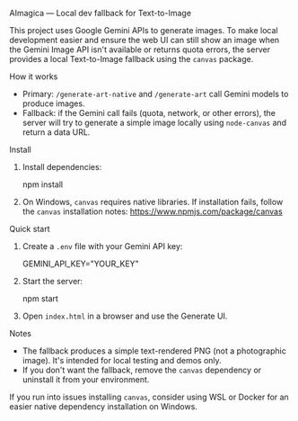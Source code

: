 AImagica — Local dev fallback for Text-to-Image

This project uses Google Gemini APIs to generate images. To make local development easier and ensure the web UI can still show an image when the Gemini Image API isn't available or returns quota errors, the server provides a local Text-to-Image fallback using the `canvas` package.

How it works

- Primary: `/generate-art-native` and `/generate-art` call Gemini models to produce images.
- Fallback: if the Gemini call fails (quota, network, or other errors), the server will try to generate a simple image locally using `node-canvas` and return a data URL.

Install

1. Install dependencies:

   npm install

2. On Windows, `canvas` requires native libraries. If installation fails, follow the `canvas` installation notes: https://www.npmjs.com/package/canvas

Quick start

1. Create a `.env` file with your Gemini API key:

   GEMINI_API_KEY="YOUR_KEY"

2. Start the server:

   npm start

3. Open `index.html` in a browser and use the Generate UI.

Notes

- The fallback produces a simple text-rendered PNG (not a photographic image). It's intended for local testing and demos only.
- If you don't want the fallback, remove the `canvas` dependency or uninstall it from your environment.

If you run into issues installing `canvas`, consider using WSL or Docker for an easier native dependency installation on Windows.
